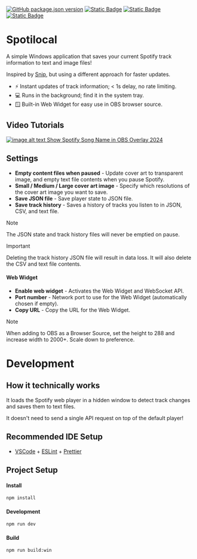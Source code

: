 [![GitHub package.json version](https://img.shields.io/github/v/release/jmswrnr/spotilocal)](https://github.com/jmswrnr/spotilocal/releases/latest)
[![Static Badge](https://img.shields.io/badge/Download-8aff80?logo=windows&logoColor=000)](https://github.com/jmswrnr/spotilocal/releases/latest)
[![Static Badge](https://img.shields.io/badge/Made_by_James_Warner-000000?logo=data%3Aimage%2Fsvg%2Bxml%3Bbase64%2CPHN2ZyB4bWxucz0iaHR0cDovL3d3dy53My5vcmcvMjAwMC9zdmciIGhlaWdodD0iMjBweCIgdmlld0JveD0iMCAtOTYwIDk2MCA5NjAiIHdpZHRoPSIyMHB4IiBmaWxsPSIjZThlYWVkIj48cGF0aCBkPSJNNDgwLTQ4MHEtNjAgMC0xMDItNDJ0LTQyLTEwMnEwLTYwIDQyLTEwMnQxMDItNDJxNjAgMCAxMDIgNDJ0NDIgMTAycTAgNjAtNDIgMTAydC0xMDIgNDJaTTE5Mi0xOTJ2LTk2cTAtMjMgMTIuNS00My41VDIzOS0zNjZxNTUtMzIgMTE2LjUtNDlUNDgwLTQzMnE2MyAwIDEyNC41IDE3VDcyMS0zNjZxMjIgMTMgMzQuNSAzNHQxMi41IDQ0djk2SDE5MloiLz48L3N2Zz4%3D)](https://jmswrnr.com/)
[![Static Badge](https://img.shields.io/badge/Buy_Me_A_Coffee-FFDD00?logo=buymeacoffee&logoColor=000)](https://buymeacoffee.com/jmswrnr)

# Spotilocal

A simple Windows application that saves your current Spotify track information to text and image files!

Inspired by [Snip](https://github.com/dlrudie/Snip), but using a different approach for faster updates.

- ⚡ Instant updates of track information; < 1s delay, no rate limiting.
- 💻 Runs in the background; find it in the system tray.
- 🪟 Built-in Web Widget for easy use in OBS browser source.

## Video Tutorials

[![image alt text](https://www.youtube.com/favicon.ico) Show Spotify Song Name in OBS Overlay 2024](https://www.youtube.com/watch?v=ac5xARXRBLI)

## Settings

- **Empty content files when paused** - Update cover art to transparent image, and empty text file contents when you pause Spotify.
- **Small / Medium / Large cover art image** - Specify which resolutions of the cover art image you want to save.
- **Save JSON file** - Save player state to JSON file.
- **Save track history** - Saves a history of tracks you listen to in JSON, CSV, and text file.

> [!NOTE]  
> The JSON state and track history files will never be emptied on pause.

> [!IMPORTANT]  
> Deleting the track history JSON file will result in data loss. It will also delete the CSV and text file contents.

#### Web Widget
- **Enable web widget** - Activates the Web Widget and WebSocket API.
- **Port number** - Network port to use for the Web Widget (automatically chosen if empty).
- **Copy URL** - Copy the URL for the Web Widget.

> [!NOTE]  
> When adding to OBS as a Browser Source, set the height to 288 and increase width to 2000+. Scale down to preference.

# Development

## How it technically works

It loads the Spotify web player in a hidden window to detect track changes and saves them to text files. 

It doesn't need to send a single API request on top of the default player!

## Recommended IDE Setup

- [VSCode](https://code.visualstudio.com/) + [ESLint](https://marketplace.visualstudio.com/items?itemName=dbaeumer.vscode-eslint) + [Prettier](https://marketplace.visualstudio.com/items?itemName=esbenp.prettier-vscode)

## Project Setup

#### Install

```bash
npm install
```

#### Development

```bash
npm run dev
```

#### Build

```bash
npm run build:win
```
